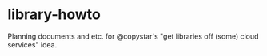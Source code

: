 library-howto
=============
Planning documents and etc. for @copystar's "get libraries off (some) cloud services" idea.
